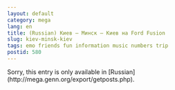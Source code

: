 ```yaml
---
layout: default
category: mega
lang: en
title: (Russian) Киев — Минск — Киев на Ford Fusion
slug: kiev-minsk-kiev
tags: emo friends fun information music numbers trip 
postid: 580
---
```

<p>Sorry, this entry is only available in [Russian](http://mega.genn.org/export/getposts.php).</p>
